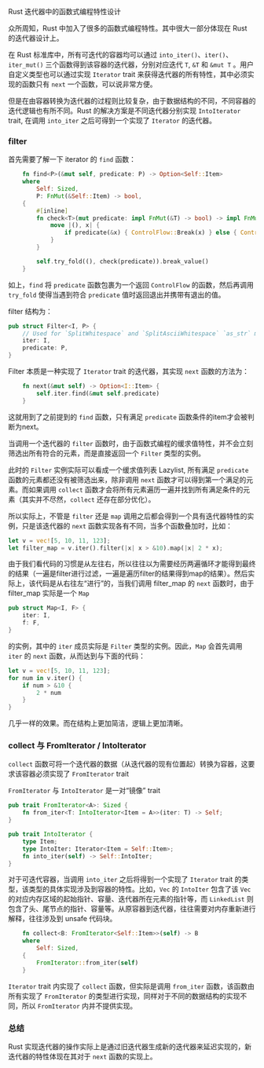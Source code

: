 Rust 迭代器中的函数式编程特性设计

众所周知，Rust 中加入了很多的函数式编程特性。其中很大一部分体现在 Rust 的迭代器设计上。

在 Rust 标准库中，所有可迭代的容器均可以通过 `into_iter()`、`iter()`、`iter_mut()` 三个函数得到该容器的迭代器，分别对应迭代 `T`, `&T` 和 `&mut T` 。用户自定义类型也可以通过实现 `Iterator` trait 来获得迭代器的所有特性，其中必须实现的函数只有 `next` 一个函数，可以说非常方便。

但是在由容器转换为迭代器的过程则比较复杂，由于数据结构的不同，不同容器的迭代逻辑也有所不同。Rust 的解决方案是不同迭代器分别实现 `IntoIterator` trait, 在调用 `into_iter` 之后可得到一个实现了 `Iterator` 的迭代器。

### filter

首先需要了解一下 iterator 的 `find` 函数：

```rust
    fn find<P>(&mut self, predicate: P) -> Option<Self::Item>
    where
        Self: Sized,
        P: FnMut(&Self::Item) -> bool,
    {
        #[inline]
        fn check<T>(mut predicate: impl FnMut(&T) -> bool) -> impl FnMut((), T) -> ControlFlow<T> {
            move |(), x| {
                if predicate(&x) { ControlFlow::Break(x) } else { ControlFlow::CONTINUE }
            }
        }

        self.try_fold((), check(predicate)).break_value()
    }
```

如上，`find` 将 `predicate` 函数包裹为一个返回 `ControlFlow` 的函数，然后再调用 `try_fold` 使得当遇到符合 `predicate` 值时返回退出并携带有退出的值。

filter 结构为：

```rust 
pub struct Filter<I, P> {
    // Used for `SplitWhitespace` and `SplitAsciiWhitespace` `as_str` methods
    iter: I,
    predicate: P,
}
```

Filter 本质是一种实现了 `Iterator` trait 的迭代器，其实现 `next` 函数的方法为：

```rust
	fn next(&mut self) -> Option<I::Item> {
        self.iter.find(&mut self.predicate)
    }
```

这就用到了之前提到的 `find` 函数，只有满足 `predicate` 函数条件的item才会被判断为next。

当调用一个迭代器的 `filter` 函数时，由于函数式编程的缓求值特性，并不会立刻筛选出所有符合的元素，而是直接返回一个 `Filter` 类型的实例。

此时的 `Filter` 实例实际可以看成一个缓求值列表 Lazylist, 所有满足 `predicate` 函数的元素都还没有被筛选出来，除非调用 `next` 函数才可以得到第一个满足的元素。而如果调用 `collect` 函数才会将所有元素遍历一遍并找到所有满足条件的元素（其实并不尽然，`collect` 还存在部分优化）。

所以实际上，不管是 `filter` 还是 `map` 调用之后都会得到一个具有迭代器特性的实例，只是该迭代器的 `next` 函数实现各有不同，当多个函数叠加时，比如：

```rust
let v = vec![5, 10, 11, 123];
let filter_map = v.iter().filter(|x| x > &10).map(|x| 2 * x);
```

由于我们看代码的习惯是从左往右，所以往往以为需要经历两遍循环才能得到最终的结果（一遍是filter进行过滤，一遍是遍历filter的结果得到map的结果）。然后实际上，该代码是从右往左“进行”的，当我们调用 filter_map 的 `next` 函数时，由于 filter_map 实际是一个 `Map`

```rust
pub struct Map<I, F> {
    iter: I,
    f: F,
}
```

的实例，其中的 `iter` 成员实际是 `Filter` 类型的实例。因此，`Map` 会首先调用 `iter` 的 `next` 函数，从而达到与下面的代码：

```rust
let v = vec![5, 10, 11, 123];
for num in v.iter() {
    if num > &10 {
        2 * num
    }
}
```

几乎一样的效果。而在结构上更加简洁，逻辑上更加清晰。

### collect 与 FromIterator / IntoIterator

`collect` 函数可将一个迭代器的数据（从迭代器的现有位置起）转换为容器，这要求该容器必须实现了 `FromIterator` trait

`FromIterator` 与 `IntoIterator` 是一对“镜像” trait

```rust
pub trait FromIterator<A>: Sized {
    fn from_iter<T: IntoIterator<Item = A>>(iter: T) -> Self;
}

pub trait IntoIterator {
    type Item;
    type IntoIter: Iterator<Item = Self::Item>;
    fn into_iter(self) -> Self::IntoIter;
}
```

对于可迭代容器，当调用 `into_iter` 之后将得到一个实现了 `Iterator` trait 的类型，该类型的具体实现涉及到容器的特性。比如，`Vec` 的 `IntoIter` 包含了该 `Vec` 的对应内存区域的起始指针、容量、迭代器所在元素的指针等，而 `LinkedList` 则包含了头、尾节点的指针、容量等。从原容器到迭代器，往往需要对内存重新进行解释，往往涉及到 unsafe 代码块。

```rust
	fn collect<B: FromIterator<Self::Item>>(self) -> B
    where
        Self: Sized,
    {
        FromIterator::from_iter(self)
    }
```

`Iterator` trait 内实现了 `collect` 函数，但实际是调用 `from_iter` 函数，该函数由所有实现了 `FromIterator` 的类型进行实现，同样对于不同的数据结构的实现不同，所以 `FromIterator` 内并不提供实现。

### 总结

Rust 实现迭代器的操作实际上是通过旧迭代器生成新的迭代器来延迟实现的，新迭代器的特性体现在其对于 `next` 函数的实现上。

